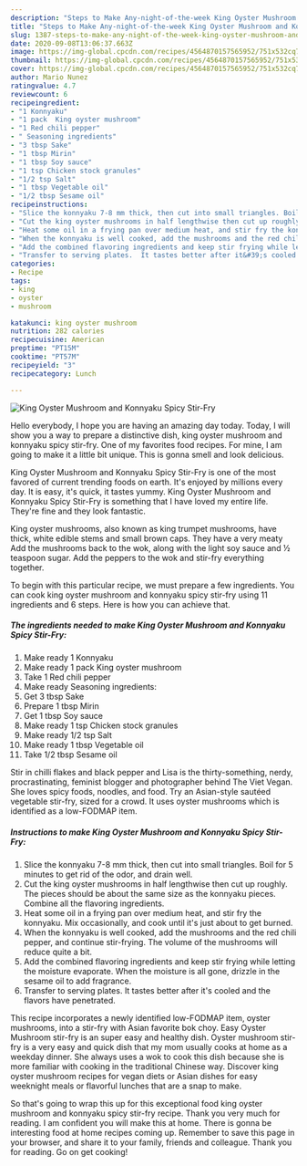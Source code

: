 ```yaml
---
description: "Steps to Make Any-night-of-the-week King Oyster Mushroom and Konnyaku Spicy Stir-Fry"
title: "Steps to Make Any-night-of-the-week King Oyster Mushroom and Konnyaku Spicy Stir-Fry"
slug: 1387-steps-to-make-any-night-of-the-week-king-oyster-mushroom-and-konnyaku-spicy-stir-fry
date: 2020-09-08T13:06:37.663Z
image: https://img-global.cpcdn.com/recipes/4564870157565952/751x532cq70/king-oyster-mushroom-and-konnyaku-spicy-stir-fry-recipe-main-photo.jpg
thumbnail: https://img-global.cpcdn.com/recipes/4564870157565952/751x532cq70/king-oyster-mushroom-and-konnyaku-spicy-stir-fry-recipe-main-photo.jpg
cover: https://img-global.cpcdn.com/recipes/4564870157565952/751x532cq70/king-oyster-mushroom-and-konnyaku-spicy-stir-fry-recipe-main-photo.jpg
author: Mario Nunez
ratingvalue: 4.7
reviewcount: 6
recipeingredient:
- "1 Konnyaku"
- "1 pack  King oyster mushroom"
- "1 Red chili pepper"
- " Seasoning ingredients"
- "3 tbsp Sake"
- "1 tbsp Mirin"
- "1 tbsp Soy sauce"
- "1 tsp Chicken stock granules"
- "1/2 tsp Salt"
- "1 tbsp Vegetable oil"
- "1/2 tbsp Sesame oil"
recipeinstructions:
- "Slice the konnyaku 7-8 mm thick, then cut into small triangles. Boil for 5 minutes to get rid of the odor, and drain well."
- "Cut the king oyster mushrooms in half lengthwise then cut up roughly. The pieces should be about the same size as the konnyaku pieces. Combine all the flavoring ingredients."
- "Heat some oil in a frying pan over medium heat, and stir fry the konnyaku. Mix occasionally, and cook until it&#39;s just about to get burned."
- "When the konnyaku is well cooked, add the mushrooms and the red chili pepper, and continue stir-frying. The volume of the mushrooms will reduce quite a bit."
- "Add the combined flavoring ingredients and keep stir frying while letting the moisture evaporate. When the moisture is all gone, drizzle in the sesame oil to add fragrance."
- "Transfer to serving plates.  It tastes better after it&#39;s cooled and the flavors have penetrated."
categories:
- Recipe
tags:
- king
- oyster
- mushroom

katakunci: king oyster mushroom 
nutrition: 282 calories
recipecuisine: American
preptime: "PT15M"
cooktime: "PT57M"
recipeyield: "3"
recipecategory: Lunch

---
```



![King Oyster Mushroom and Konnyaku Spicy Stir-Fry](https://img-global.cpcdn.com/recipes/4564870157565952/751x532cq70/king-oyster-mushroom-and-konnyaku-spicy-stir-fry-recipe-main-photo.jpg)

Hello everybody, I hope you are having an amazing day today. Today, I will show you a way to prepare a distinctive dish, king oyster mushroom and konnyaku spicy stir-fry. One of my favorites food recipes. For mine, I am going to make it a little bit unique. This is gonna smell and look delicious.

King Oyster Mushroom and Konnyaku Spicy Stir-Fry is one of the most favored of current trending foods on earth. It's enjoyed by millions every day. It is easy, it's quick, it tastes yummy. King Oyster Mushroom and Konnyaku Spicy Stir-Fry is something that I have loved my entire life. They're fine and they look fantastic.

King oyster mushrooms, also known as king trumpet mushrooms, have thick, white edible stems and small brown caps. They have a very meaty Add the mushrooms back to the wok, along with the light soy sauce and ½ teaspoon sugar. Add the peppers to the wok and stir-fry everything together.


To begin with this particular recipe, we must prepare a few ingredients. You can cook king oyster mushroom and konnyaku spicy stir-fry using 11 ingredients and 6 steps. Here is how you can achieve that.

<!--inarticleads1-->

##### The ingredients needed to make King Oyster Mushroom and Konnyaku Spicy Stir-Fry:

1. Make ready 1 Konnyaku
1. Make ready 1 pack  King oyster mushroom
1. Take 1 Red chili pepper
1. Make ready  Seasoning ingredients:
1. Get 3 tbsp Sake
1. Prepare 1 tbsp Mirin
1. Get 1 tbsp Soy sauce
1. Make ready 1 tsp Chicken stock granules
1. Make ready 1/2 tsp Salt
1. Make ready 1 tbsp Vegetable oil
1. Take 1/2 tbsp Sesame oil


Stir in chilli flakes and black pepper and Lisa is the thirty-something, nerdy, procrastinating, feminist blogger and photographer behind The Viet Vegan. She loves spicy foods, noodles, and food. Try an Asian-style sautéed vegetable stir-fry, sized for a crowd. It uses oyster mushrooms which is identified as a low-FODMAP item. 

<!--inarticleads2-->

##### Instructions to make King Oyster Mushroom and Konnyaku Spicy Stir-Fry:

1. Slice the konnyaku 7-8 mm thick, then cut into small triangles. Boil for 5 minutes to get rid of the odor, and drain well.
1. Cut the king oyster mushrooms in half lengthwise then cut up roughly. The pieces should be about the same size as the konnyaku pieces. Combine all the flavoring ingredients.
1. Heat some oil in a frying pan over medium heat, and stir fry the konnyaku. Mix occasionally, and cook until it&#39;s just about to get burned.
1. When the konnyaku is well cooked, add the mushrooms and the red chili pepper, and continue stir-frying. The volume of the mushrooms will reduce quite a bit.
1. Add the combined flavoring ingredients and keep stir frying while letting the moisture evaporate. When the moisture is all gone, drizzle in the sesame oil to add fragrance.
1. Transfer to serving plates.  It tastes better after it&#39;s cooled and the flavors have penetrated.


This recipe incorporates a newly identified low-FODMAP item, oyster mushrooms, into a stir-fry with Asian favorite bok choy. Easy Oyster Mushroom stir-fry is an super easy and healthy dish. Oyster mushroom stir-fry is a very easy and quick dish that my mom usually cooks at home as a weekday dinner. She always uses a wok to cook this dish because she is more familiar with cooking in the traditional Chinese way. Discover king oyster mushroom recipes for vegan diets or Asian dishes for easy weeknight meals or flavorful lunches that are a snap to make. 

So that's going to wrap this up for this exceptional food king oyster mushroom and konnyaku spicy stir-fry recipe. Thank you very much for reading. I am confident you will make this at home. There is gonna be interesting food at home recipes coming up. Remember to save this page in your browser, and share it to your family, friends and colleague. Thank you for reading. Go on get cooking!
